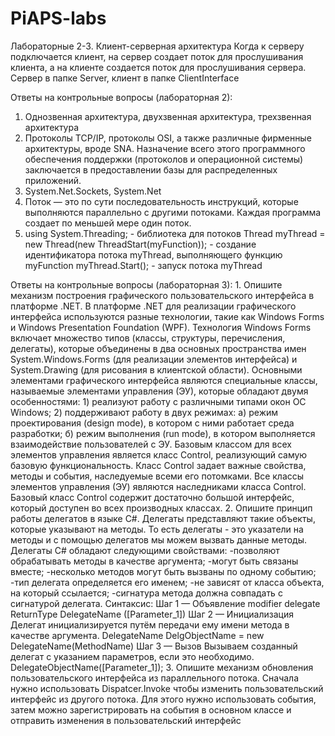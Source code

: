 # PiAPS-labs
Лабораторные 2-3.
Клиент-серверная архитектура
Когда к серверу подключается клиент, на сервер создает поток для прослушивания клиента, а на клиенте создается поток для прослушивания сервера.
Сервер в папке Server, клиент в папке ClientInterface

Ответы на контрольные вопросы (лабораторная 2):
1. Однозвенная архитектура, двухзвенная архитектура, трехзвенная архитектура
2. Протоколы TCP/IP, протоколы OSI, а также различные фирменные архитектуры, вроде SNA. Назначение всего этого программного обеспечения поддержки (протоколов и операционной системы) заключается в предоставлении базы для распределенных приложений.
3. System.Net.Sockets, System.Net
4. Поток — это по сути последовательность инструкций, которые выполняются параллельно с другими потоками. Каждая программа создает по меньшей мере один поток.
5. 	using System.Threading; - библиотека для потоков
	Thread myThread = new Thread(new ThreadStart(myFunction)); - создание идентификатора потока myThread, выполняющего функцию myFunction
	myThread.Start(); - запуск потока myThread

Ответы на контрольные вопросы (лабораторная 3):
	1. Опишите механизм построения графического пользовательского интерфейса в платформе .NET.
В платформе .NET для реализации графического интерфейса используются разные технологии, такие как Windows Forms и Windows Presentation Foundation (WPF). Технология Windows Forms включает множество типов (классы, структуры, перечисления, делегаты), которые объединены в два основных пространства имен System.Windows.Forms (для реализации элементов интерфейса) и System.Drawing (для рисования в клиентской области). Основными элементами графического интерфейса являются специальные классы, называемые элементами управления (ЭУ), которые обладают двумя особенностями: 1) реализуют работу с различными типами окон ОС Windows; 2) поддерживают работу в двух режимах: а) режим проектирования (design mode), в котором с ними работает среда разработки; б) режим выполнения (run mode), в котором выполняется взаимодействие пользователей с ЭУ. Базовым классом для всех элементов управления является класс Control, реализующий самую базовую функциональность. Класс Control задает важные свойства, методы и события, наследуемые всеми его потомками. Все классы элементов управления (ЭУ) являются наследниками класса Control. Базовый класс Control содержит достаточно большой интерфейс, который доступен во всех производных классах.
	2. Опишите принцип работы делегатов в языке C#.
Делегаты представляют такие объекты, которые указывают на методы. То есть делегаты - это указатели на методы и с помощью делегатов мы можем вызвать данные методы.
Делегаты C# обладают следующими свойствами:
-позволяют обрабатывать методы в качестве аргумента;
-могут быть связаны вместе;
-несколько методов могут быть вызваны по одному событию;
-тип делегата определяется его именем;
-не зависят от класса объекта, на который ссылается;
-сигнатура метода должна совпадать с сигнатурой делегата.
Синтаксис: 
Шаг 1 — Объявление modifier delegate ReturnType DelegateName ([Parameter_1])
Шаг 2 — Инициализация Делегат инициализируется путём передачи ему имени метода в качестве аргумента. DelegateName DelgObjectName = new DelegateName(MethodName)
Шаг 3 — Вызов Вызываем созданный делегат с указанием параметров, если это необходимо. DelegateObjectName([Parameter_1]);
	3. Опишите механизм обновления пользовательского интерфейса из параллельного потока.
Сначала нужно использовать Dispatcer.Invoke чтобы изменить пользовательский интерфейс из другого потока. Для этого нужно использовать события, затем можно зарегистрировать на события в основном классе и отправить изменения в пользовательский интерфейс
